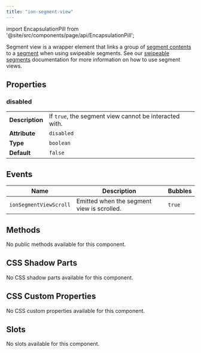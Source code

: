 ```yaml
---
title: "ion-segment-view"
---
```


<head>
  <title>ion-segment-view: Controller element for swipeable segments</title>
  <meta name="description" content="ion-segment-views are wrapper elements that link a group of segment contents to a segment" />
</head>

import EncapsulationPill from '@site/src/components/page/api/EncapsulationPill';

<EncapsulationPill type="shadow" />

Segment view is a wrapper element that links a group of [segment contents](./segment-content.md) to a [segment](./segment.md) when using swipeable segments.
See our [swipeable segments](./segment.md#swipeable-segments) documentation for more information on how to use segment views.

## Properties

### disabled

|                 |                                                        |
| --------------- | ------------------------------------------------------ |
| **Description** | If `true`, the segment view cannot be interacted with. |
| **Attribute**   | `disabled`                                             |
| **Type**        | `boolean`                                              |
| **Default**     | `false`                                                |

## Events

| Name                   | Description                                | Bubbles |
| ---------------------- | ------------------------------------------ | ------- |
| `ionSegmentViewScroll` | Emitted when the segment view is scrolled. | `true`  |

## Methods

No public methods available for this component.

## CSS Shadow Parts

No CSS shadow parts available for this component.

## CSS Custom Properties

No CSS custom properties available for this component.

## Slots

No slots available for this component.
